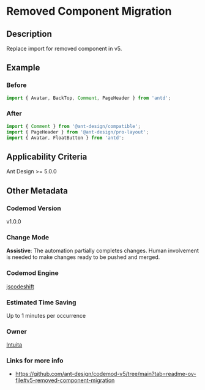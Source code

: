 # Removed Component Migration

## Description
Replace import for removed component in v5.

## Example

### Before

```ts
import { Avatar, BackTop, Comment, PageHeader } from 'antd';

```

### After

```ts
import { Comment } from '@ant-design/compatible';
import { PageHeader } from '@ant-design/pro-layout';
import { Avatar, FloatButton } from 'antd';
```

## Applicability Criteria

Ant Design >= 5.0.0

## Other Metadata

### Codemod Version

v1.0.0

### Change Mode

**Assistive**: The automation partially completes changes. Human involvement is needed to make changes ready to be pushed and merged.

### **Codemod Engine**

[jscodeshift](https://github.com/facebook/jscodeshift)

### Estimated Time Saving

Up to 1 minutes per occurrence

### Owner

[Intuita](https://github.com/intuita-inc)

### Links for more info

-   https://github.com/ant-design/codemod-v5/tree/main?tab=readme-ov-file#v5-removed-component-migration
